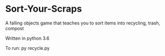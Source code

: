 # Sort-Your-Scraps
A falling objects game that teaches you to sort items into recycling, trash, compost

Written in python 3.6

To run:
py recycle.py
